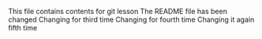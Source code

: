 This file contains contents for git lesson
The README file has been changed
Changing for third time
Changing for fourth time
Changing it again fifth time
